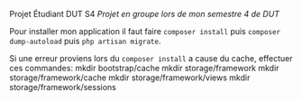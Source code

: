Projet Étudiant DUT S4
*Projet en groupe lors de mon semestre 4 de DUT*

Pour installer mon application il faut faire `composer install` puis `composer dump-autoload` puis `php artisan migrate`.

Si une erreur proviens lors du `composer install` a cause du cache, effectuer ces commandes:
mkdir bootstrap/cache
mkdir storage/framework
mkdir storage/framework/cache
mkdir storage/framework/views
mkdir storage/framework/sessions
